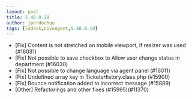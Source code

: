 ```yaml
---
layout: post
title: 5.40.0.19
author: jperdochqu
tags: [ladesk,LiveAgent,5.40.0.19]
---
```


- [Fix] Content is not stretched on mobile viewport, if resizer was used (#16031)
- [Fix] Not possible to save checkbox to Allow user change status in department (#16030)
- [Fix] Not possible to change language via agent panel (#16011)
- [Fix] Undefined array key in TicketsHistory.class.php (#15900)
- [Fix] Bounce notification added to incorrect message (#15889)
- [Other] Refactorings and other fixes (#15995)(#11370)
